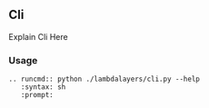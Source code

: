 ## Cli

Explain Cli Here

### Usage

```eval_rst
.. runcmd:: python ./lambdalayers/cli.py --help
   :syntax: sh
   :prompt:
```
